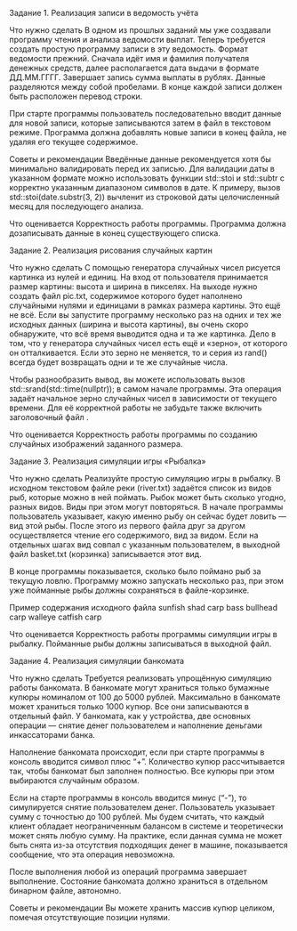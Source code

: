 Задание 1. Реализация записи в ведомость учёта


Что нужно сделать
В одном из прошлых заданий мы уже создавали программу чтения и анализа ведомости выплат.
Теперь требуется создать простую программу записи в эту ведомость. Формат ведомости прежний.
Сначала идёт имя и фамилия получателя денежных средств, далее располагается дата выдачи в формате ДД.ММ.ГГГГ.
Завершает запись сумма выплаты в рублях. Данные разделяются между собой пробелами.
В конце каждой записи должен быть расположен перевод строки.

При старте программы пользователь последовательно вводит данные для новой записи, которые записываются затем в файл
в текстовом режиме. Программа должна добавлять новые записи в конец файла, не удаляя его текущее содержимое.

Советы и рекомендации
Введённые данные рекомендуется хотя бы минимально валидировать перед их записью. 
Для валидации даты в указанном формате можно использовать функции std::stoi и std::subtr с корректно указанным
диапазоном символов в дате. К примеру, вызов std::stoi(date.substr(3, 2)) вычленит из строковой даты целочисленный
месяц для последующего анализа.


Что оценивается
Корректность работы программы. Программа должна дозаписывать данные в конец существующего списка.


Задание 2. Реализация рисования случайных картин


Что нужно сделать
С помощью генератора случайных чисел рисуется картинка из нулей и единиц. На вход от пользователя
принимается размер картины: высота и ширина в пикселях. На выходе нужно создать файл pic.txt, содержимое
которого будет наполнено случайными нулями и единицами в рамках размера картины. Это ещё не всё. Если вы
запустите программу несколько раз на одних и тех же исходных данных (ширина и высота картины), вы очень скоро
обнаружите, что всё время выводится одна и та же картинка. Дело в том, что у генератора случайных чисел есть
ещё и «зерно», от которого он отталкивается. Если это зерно не меняется, то и серия из rand() всегда будет
возвращать одни и те же случайные числа.

Чтобы разнообразить вывод, вы можете использовать вызов std::srand(std::time(nullptr)); в самом начале программы.
Эта операция задаёт начальное зерно случайных чисел в зависимости от текущего времени.
Для её корректной работы не забудьте также включить заголовочный файл <ctime>.


Что оценивается
Корректность работы программы по созданию случайных изображений заданного размера.


Задание 3. Реализация симуляции игры «Рыбалка»

Что нужно сделать
Реализуйте простую симуляцию игры в рыбалку. В исходном текстовом файле реки (river.txt) задаётся список
из видов рыб, которые можно в ней поймать. Рыбок может быть сколько угодно, разных видов. Виды при этом могут
повторяться. В начале программы пользователь указывает, какую именно рыбу он сейчас будет ловить — вид этой рыбы. 
После этого из первого файла друг за другом осуществляется чтение его содержимого, вид за видом. Если на отдельных
шагах вид совпал с указанным пользователем, в выходной файл basket.txt (корзинка) записывается этот вид.

В конце программы показывается, сколько было поймано рыб за текущую ловлю. Программу можно запускать несколько раз,
при этом уже пойманные рыбы должны сохраняться в файле-корзинке.

Пример содержания исходного файла
sunfish
shad
carp
bass
bullhead
carp
walleye
catfish
carp

Что оценивается
Корректность работы программы симуляции игры в рыбалку. Пойманные рыбы должны записываться в выходной файл.


Задание 4. Реализация симуляции банкомата

Что нужно сделать
Требуется реализовать упрощённую симуляцию работы банкомата. В банкомате могут храниться только бумажные купюры 
номиналом от 100 до 5000 рублей. Максимально в банкомате может храниться только 1000 купюр. Все они записываются
в отдельный файл. У банкомата, как у устройства, две основных операции — снятие денег пользователем и наполнение 
деньгами инкассаторами банка.

Наполнение банкомата происходит, если при старте программы в консоль вводится символ плюс “+”.  Количество купюр
рассчитывается так, чтобы банкомат был заполнен полностью. Все купюры при этом выбираются случайным образом.

Если на старте программы в консоль вводится минус (“-”), то симулируется снятие пользователем денег. Пользователь
указывает сумму с точностью до 100 рублей. Мы будем считать, что каждый клиент обладает неограниченным балансом в
системе и теоретически может снять любую сумму. На практике, если данная сумма не может быть снята из-за отсутствия
подходящих денег в машине, показывается сообщение, что эта операция невозможна.

После выполнения любой из операций программа завершает выполнение. Состояние банкомата должно храниться в отдельном
бинарном файле, автономно.

Советы и рекомендации
Вы можете хранить массив купюр целиком, помечая отсутствующие позиции нулями.

